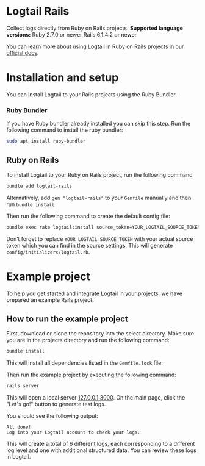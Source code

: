 # Logtail Rails

Collect logs directly from Ruby on Rails projects.
**Supported language versions:**
Ruby 2.7.0 or newer
Rails 6.1.4.2 or newer

You can learn more about using Logtail in Ruby on Rails projects in our [official docs](https://logtail-main.readme.io/docs/installing-logtail-2).

# Installation and setup

You can install Logtail to your Rails projects using the Ruby Bundler.

### Ruby Bundler

If you have Ruby bundler already installed you can skip this step. Run the following command to install the ruby bundler:

```bash
sudo apt install ruby-bundler
```

## Ruby on Rails

To install Logtail to your Ruby on Rails project, run the following command

```bash
bundle add logtail-rails
```

Alternatively, add `gem "logtail-rails"` to your `Gemfile` manually and then run `bundle install`

Then run the following command to create the default config file:

```bash
bundle exec rake logtail:install source_token=YOUR_LOGTAIL_SOURCE_TOKEN
```

Don’t forget to replace `YOUR_LOGTAIL_SOURCE_TOKEN` with your actual source token which you can find in the source settings. This will generate `config/initializers/logtail.rb`.

# Example project

To help you get started and integrate Logtail in your projects, we have prepared an example Rails project. 

## How to run the example project

First, download or clone the repository into the select directory. Make sure you are in the projects directory and run the following command:

```bash
bundle install
```

This will install all dependencies listed in the `Gemfile.lock` file.

Then run the example project by executing the following command:

```bash
rails server
```

This will open a local server [127.0.0.1:3000](http://127.0.0.1:3000). On the main page, click the "Let's go!" button to generate test logs.

You should see the following output:
```
All done!
Log into your Logtail account to check your logs.
```

This will create a total of 6 different logs, each corresponding to a different log level and one with additional structured data. You can review these logs in Logtail.

